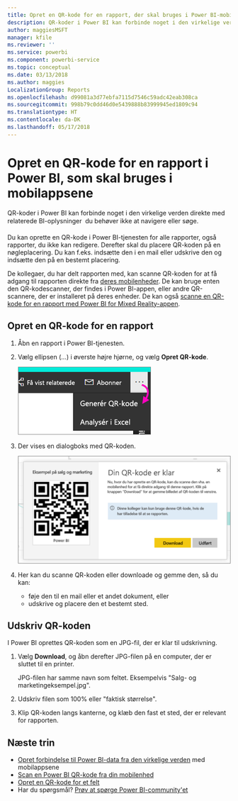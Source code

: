 ```yaml
---
title: Opret en QR-kode for en rapport, der skal bruges i Power BI-mobilapps
description: QR-koder i Power BI kan forbinde noget i den virkelige verden direkte med relaterede BI-oplysninger i Power BI-mobilappen, uden at det er nødvendigt at søge.
author: maggiesMSFT
manager: kfile
ms.reviewer: ''
ms.service: powerbi
ms.component: powerbi-service
ms.topic: conceptual
ms.date: 03/13/2018
ms.author: maggies
LocalizationGroup: Reports
ms.openlocfilehash: d99081a3d77ebfa7115d7546c59adc42eab308ca
ms.sourcegitcommit: 998b79c0dd46d0e5439888b83999945ed1809c94
ms.translationtype: HT
ms.contentlocale: da-DK
ms.lasthandoff: 05/17/2018
---
```

# <a name="create-a-qr-code-for-a-report-in-power-bi-to-use-in-the-mobile-apps"></a>Opret en QR-kode for en rapport i Power BI, som skal bruges i mobilappsene
QR-koder i Power BI kan forbinde noget i den virkelige verden direkte med relaterede BI-oplysninger &#150; du behøver ikke at navigere eller søge.

Du kan oprette en QR-kode i Power BI-tjenesten for alle rapporter, også rapporter, du ikke kan redigere. Derefter skal du placere QR-koden på en nøgleplacering. Du kan f.eks. indsætte den i en mail eller udskrive den og indsætte den på en bestemt placering. 

De kollegaer, du har delt rapporten med, kan scanne QR-koden for at få adgang til rapporten direkte fra [deres mobilenheder](mobile-apps-qr-code.md). De kan bruge enten den QR-kodescanner, der findes i Power BI-appen, eller andre QR-scannere, der er installeret på deres enheder. De kan også [scanne en QR-kode for en rapport med Power BI for Mixed Reality-appen](mobile-mixed-reality-app.md#scan-a-report-qr-code-in-holographic-view).

## <a name="create-a-qr-code-for-a-report"></a>Opret en QR-kode for en rapport
1. Åbn en rapport i Power BI-tjenesten.
2. Vælg ellipsen (...) i øverste højre hjørne, og vælg **Opret QR-kode**. 
   
    ![](media/service-create-qr-code-for-report/power-bi-create-qr-code-report.png)
3. Der vises en dialogboks med QR-koden. 
   
    ![](media/service-create-qr-code-for-report/powerbi_report_qrcode.png)
4. Her kan du scanne QR-koden eller downloade og gemme den, så du kan: 
   
   * føje den til en mail eller et andet dokument, eller 
   * udskrive og placere den et bestemt sted. 

## <a name="print-the-qr-code"></a>Udskriv QR-koden
I Power BI oprettes QR-koden som en JPG-fil, der er klar til udskrivning. 

1. Vælg **Download**, og åbn derefter JPG-filen på en computer, der er sluttet til en printer.  
   
   JPG-filen har samme navn som feltet. Eksempelvis "Salg- og marketingeksempel.jpg".
   
1. Udskriv filen som 100% eller "faktisk størrelse".  
2. Klip QR-koden langs kanterne, og klæb den fast et sted, der er relevant for rapporten. 

## <a name="next-steps"></a>Næste trin
* [Opret forbindelse til Power BI-data fra den virkelige verden](mobile-apps-data-in-real-world-context.md) med mobilappsene
* [Scan en Power BI QR-kode fra din mobilenhed](mobile-apps-qr-code.md)
* [Opret en QR-kode for et felt](service-create-qr-code-for-tile.md)
* Har du spørgsmål? [Prøv at spørge Power BI-community'et](http://community.powerbi.com/)

